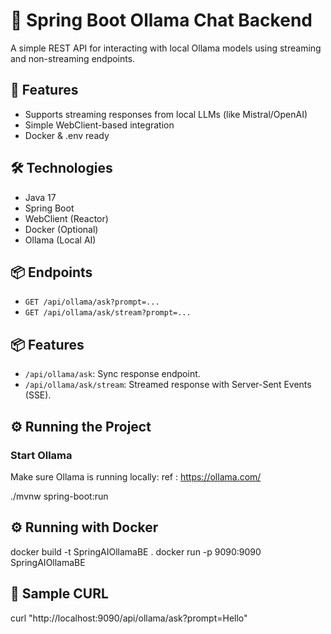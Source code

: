 # 🧠 Spring Boot Ollama Chat Backend

A simple REST API for interacting with local Ollama models using streaming and non-streaming endpoints.

## 🚀 Features
- Supports streaming responses from local LLMs (like Mistral/OpenAI)
- Simple WebClient-based integration
- Docker & .env ready

## 🛠️ Technologies
- Java 17
- Spring Boot
- WebClient (Reactor)
- Docker (Optional)
- Ollama (Local AI)

## 📦 Endpoints
- `GET /api/ollama/ask?prompt=...`
- `GET /api/ollama/ask/stream?prompt=...`

## 📦 Features
- `/api/ollama/ask`: Sync response endpoint.
- `/api/ollama/ask/stream`: Streamed response with Server-Sent Events (SSE).

## ⚙️ Running the Project

### Start Ollama
Make sure Ollama is running locally:
ref : https://ollama.com/


./mvnw spring-boot:run

## ⚙️ Running with Docker
docker build -t SpringAIOllamaBE .
docker run -p 9090:9090 SpringAIOllamaBE


## 🧪 Sample CURL
curl "http://localhost:9090/api/ollama/ask?prompt=Hello"

